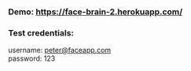 ### Demo: https://face-brain-2.herokuapp.com/ <br />
### Test credentials: <br />
username: peter@faceapp.com <br />
password: 123 <br />
